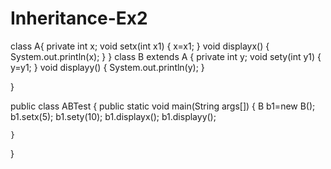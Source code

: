 # Inheritance-Ex2


class A{
    private int x;
    void setx(int x1)
    {
        x=x1;
    }
    void displayx()
    {
        System.out.println(x);
    }
}
class B extends A {
    private int y;
    void sety(int y1)
    {
        y=y1;
    }
    void displayy()
    {
        System.out.println(y);
    }
    
}

public class ABTest {
    public static void main(String args[]) {
    B b1=new B();
    b1.setx(5);
    b1.sety(10);
    b1.displayx();
    b1.displayy();
        
    }
}
